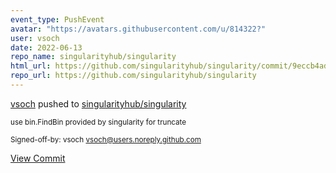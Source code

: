```yaml
---
event_type: PushEvent
avatar: "https://avatars.githubusercontent.com/u/814322?"
user: vsoch
date: 2022-06-13
repo_name: singularityhub/singularity
html_url: https://github.com/singularityhub/singularity/commit/9eccb4ade29cf3ac7aef0e3a554d10315250887c
repo_url: https://github.com/singularityhub/singularity
---
```


<a href='https://github.com/vsoch' target='_blank'>vsoch</a> pushed to <a href='https://github.com/singularityhub/singularity' target='_blank'>singularityhub/singularity</a>

<small>use bin.FindBin provided by singularity for truncate

Signed-off-by: vsoch <vsoch@users.noreply.github.com></small>

<a href='https://github.com/singularityhub/singularity/commit/9eccb4ade29cf3ac7aef0e3a554d10315250887c' target='_blank'>View Commit</a>